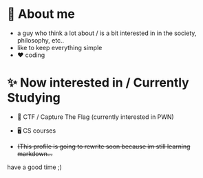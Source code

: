 # 🤗 About me
* a guy who think a lot about / is a bit interested in in the society, philosophy, etc..
* like to keep everything simple
* ♥ coding

# ✨ Now interested in / Currently Studying 
* 🚩 CTF / Capture The Flag (currently interested in PWN)
* 🖥️ CS courses

* <p style="text-decoration: line-through;">(This profile is going to rewrite soon because im still learning markdown...</p> 

have a good time ;)
